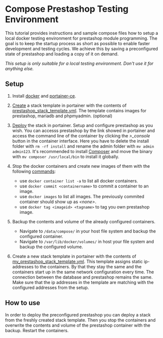 # Compose Prestashop Testing Environment

This tutorial provides instructions and sample compose files how to setup a local docker testing environment for prestashop module programming.
The goal is to keep the startup process as short as possible to enable faster development and testing cycles.
We achieve this by saving a preconfigured state of prestashop and loading a copy of it on demand.

*This setup is only suitable for a local testing environment. Don't use it for anything else.*

## Setup

1. Install [docker](https://www.docker.com/) and [portainer-ce](https://hub.docker.com/r/portainer/portainer-ce).

2. [Create](https://docs.portainer.io/user/docker/stacks/add) a stack template in portainer with the contents of [prestashop_stack_template.yml](/compose/prestashop_stack_template.yml). The template contains images for prestashop, mariadb and phpmyadmin. (optional)

3. [Deploy](https://docs.portainer.io/user/docker/templates/deploy-stack) the stack in portainer. Setup and configure prestashop as you wish. You can accesss prestashop by the link showed in portainer and access the command line of the container by clicking the *>_console* button in the container interface. Here you have to delete the install folder with ```rm -rf install``` and rename the admin folder with ```mv admin admin123```. It's recommended to install [Composer](https://getcomposer.org/) and move the binary with ```mv composer /usr/local/bin``` to install it globally.

4. Stop the docker containers and create new images of them with the following [commands](https://docs.docker.com/engine/reference/commandline/docker/):
    - use ```docker container list -a``` to list all docker containers.
    - use ```docker commit <containername>``` to commit a container to an image.
    - use ```docker images``` to list all images. The previously commited container should show up as *\<none>*.
    - use ```docker tag <imageid> <tagname>``` to tag you own prestashop image.

5. Backup the contents and volume of the already configured containers.
    - Navigate to ```/data/compose/``` in your host file system and backup the configured container.
    - Navigate to ```/var/lib/docker/volumes/``` in host your file system and backup the configured volume.

6. Create a new stack template in portainer with the contents of [my_prestashop_stack_template.yml](/compose/my_prestashop_stack_template.yml). This template assigns static ip-addresses to the containers. By that they stay the same and the containers start up in the same network configuration every time. The connection between the database and prestashop remains the same. Make sure that the ip addresses in the template are matching with the configured addresses from the setup.

## How to use

In order to deploy the preconfigured prestashop you can deploy a stack from the freshly created stack template. Then you stop the containers and overwrite the contents and volume of the prestashop container with the backup. Restart the containers.
